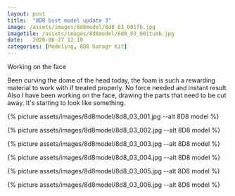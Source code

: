 ```yaml
---
layout: post
title:  "8D8 bust model update 3"
image: /assets/images/8d8model/8d8_03_001fb.jpg
imagetile: /assets/images/8d8model/8d8_03_001tumb.jpg
date:   2020-06-27 12:10
categories: [Modeling, 8D8 Garagr Kit]
---
```

Working on the face

<!--more-->

Been curving the dome of the head today, the foam is such a rewarding material to work with if treated properly. No force needed and instant result. Also I have been working on the face, drawing the parts that need to be cut away. It's starting to look like something.

{% picture assets/images/8d8model/8d8_03_001.jpg --alt 8D8 model %}

{% picture assets/images/8d8model/8d8_03_002.jpg --alt 8D8 model %}

{% picture assets/images/8d8model/8d8_03_003.jpg --alt 8D8 model %}

{% picture assets/images/8d8model/8d8_03_004.jpg --alt 8D8 model %}

{% picture assets/images/8d8model/8d8_03_005.jpg --alt 8D8 model %}

{% picture assets/images/8d8model/8d8_03_006.jpg --alt 8D8 model %}
